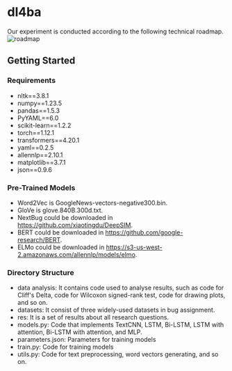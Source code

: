 # dl4ba
Our experiment is conducted according to the following technical roadmap.
<img src="[https://github.com/AI4BA/roadmap.pdf](https://github.com/AI4BA/dl4ba/blob/main/roadmap.pdf)" alt="roadmap"/>
## Getting Started
### Requirements
- nltk==3.8.1
- numpy==1.23.5
- pandas==1.5.3
- PyYAML==6.0
- scikit-learn==1.2.2
- torch==1.12.1
- transformers==4.20.1
- yaml==0.2.5
- allennlp==2.10.1
- matplotlib==3.7.1
- json==0.9.6

### Pre-Trained Models
- Word2Vec is GoogleNews-vectors-negative300.bin.
- GloVe is glove.840B.300d.txt.
- NextBug could be downloaded in https://github.com/xiaotingdu/DeepSIM.
- BERT could be downloaded in https://github.com/google-research/BERT.
- ELMo could be downloaded in https://s3-us-west-2.amazonaws.com/allennlp/models/elmo.

### Directory Structure
- data analysis: It contains code used to analyse results, such as code for Cliff's Delta, code for Wilcoxon signed-rank test, code for drawing plots, and so on.
- datasets: It consist of three widely-used datasets in bug assignment.
- res: It is a set of results about all research questions.
- models.py: Code that implements TextCNN, LSTM, Bi-LSTM, LSTM with attention, Bi-LSTM with attention, and MLP.
- parameters.json: Parameters for training models
- train.py: Code for training models
- utils.py: Code for text preprocessing, word vectors generating, and so on.
